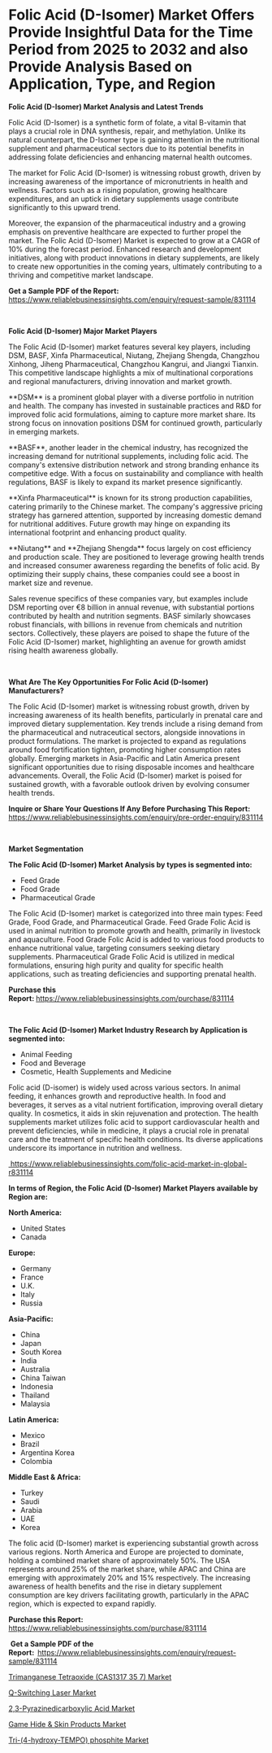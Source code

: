 <p><h1>Folic Acid (D-Isomer) Market Offers Provide Insightful Data for the Time Period from 2025 to 2032 and also Provide Analysis Based on Application, Type, and Region</h1></p><p><strong>Folic Acid (D-Isomer) Market Analysis and Latest Trends</strong></p>
<p><p>Folic Acid (D-Isomer) is a synthetic form of folate, a vital B-vitamin that plays a crucial role in DNA synthesis, repair, and methylation. Unlike its natural counterpart, the D-Isomer type is gaining attention in the nutritional supplement and pharmaceutical sectors due to its potential benefits in addressing folate deficiencies and enhancing maternal health outcomes. </p><p>The market for Folic Acid (D-Isomer) is witnessing robust growth, driven by increasing awareness of the importance of micronutrients in health and wellness. Factors such as a rising population, growing healthcare expenditures, and an uptick in dietary supplements usage contribute significantly to this upward trend. </p><p>Moreover, the expansion of the pharmaceutical industry and a growing emphasis on preventive healthcare are expected to further propel the market. The Folic Acid (D-Isomer) Market is expected to grow at a CAGR of 10% during the forecast period. Enhanced research and development initiatives, along with product innovations in dietary supplements, are likely to create new opportunities in the coming years, ultimately contributing to a thriving and competitive market landscape.</p></p>
<p><strong>Get a Sample PDF of the Report:&nbsp;</strong> <a href="https://www.reliablebusinessinsights.com/enquiry/request-sample/831114?utm_campaign=1106&utm_medium=2&utm_source=Github&utm_content=ia&utm_term=25032025&utm_id=folic-acid-d-isomer">https://www.reliablebusinessinsights.com/enquiry/request-sample/831114</a></p>
<p>&nbsp;</p>
<p><strong>Folic Acid (D-Isomer) Major Market Players</strong></p>
<p><p>The Folic Acid (D-Isomer) market features several key players, including DSM, BASF, Xinfa Pharmaceutical, Niutang, Zhejiang Shengda, Changzhou Xinhong, Jiheng Pharmaceutical, Changzhou Kangrui, and Jiangxi Tianxin. This competitive landscape highlights a mix of multinational corporations and regional manufacturers, driving innovation and market growth.</p><p>**DSM** is a prominent global player with a diverse portfolio in nutrition and health. The company has invested in sustainable practices and R&D for improved folic acid formulations, aiming to capture more market share. Its strong focus on innovation positions DSM for continued growth, particularly in emerging markets.</p><p>**BASF**, another leader in the chemical industry, has recognized the increasing demand for nutritional supplements, including folic acid. The company's extensive distribution network and strong branding enhance its competitive edge. With a focus on sustainability and compliance with health regulations, BASF is likely to expand its market presence significantly.</p><p>**Xinfa Pharmaceutical** is known for its strong production capabilities, catering primarily to the Chinese market. The company's aggressive pricing strategy has garnered attention, supported by increasing domestic demand for nutritional additives. Future growth may hinge on expanding its international footprint and enhancing product quality.</p><p>**Niutang** and **Zhejiang Shengda** focus largely on cost efficiency and production scale. They are positioned to leverage growing health trends and increased consumer awareness regarding the benefits of folic acid. By optimizing their supply chains, these companies could see a boost in market size and revenue.</p><p>Sales revenue specifics of these companies vary, but examples include DSM reporting over €8 billion in annual revenue, with substantial portions contributed by health and nutrition segments. BASF similarly showcases robust financials, with billions in revenue from chemicals and nutrition sectors. Collectively, these players are poised to shape the future of the Folic Acid (D-Isomer) market, highlighting an avenue for growth amidst rising health awareness globally.</p></p>
<p>&nbsp;</p>
<p><strong>What Are The Key Opportunities For Folic Acid (D-Isomer) Manufacturers?</strong></p>
<p><p>The Folic Acid (D-Isomer) market is witnessing robust growth, driven by increasing awareness of its health benefits, particularly in prenatal care and improved dietary supplementation. Key trends include a rising demand from the pharmaceutical and nutraceutical sectors, alongside innovations in product formulations. The market is projected to expand as regulations around food fortification tighten, promoting higher consumption rates globally. Emerging markets in Asia-Pacific and Latin America present significant opportunities due to rising disposable incomes and healthcare advancements. Overall, the Folic Acid (D-Isomer) market is poised for sustained growth, with a favorable outlook driven by evolving consumer health trends.</p></p>
<p><strong>Inquire or Share Your Questions If Any Before Purchasing This Report:</strong> <a href="https://www.reliablebusinessinsights.com/enquiry/pre-order-enquiry/831114?utm_campaign=1106&utm_medium=2&utm_source=Github&utm_content=ia&utm_term=25032025&utm_id=folic-acid-d-isomer">https://www.reliablebusinessinsights.com/enquiry/pre-order-enquiry/831114</a></p>
<p>&nbsp;</p>
<p><strong>Market Segmentation</strong></p>
<p><strong>The Folic Acid (D-Isomer) Market Analysis by types is segmented into:</strong></p>
<p><ul><li>Feed Grade</li><li>Food Grade</li><li>Pharmaceutical Grade</li></ul></p>
<p><p>The Folic Acid (D-Isomer) market is categorized into three main types: Feed Grade, Food Grade, and Pharmaceutical Grade. Feed Grade Folic Acid is used in animal nutrition to promote growth and health, primarily in livestock and aquaculture. Food Grade Folic Acid is added to various food products to enhance nutritional value, targeting consumers seeking dietary supplements. Pharmaceutical Grade Folic Acid is utilized in medical formulations, ensuring high purity and quality for specific health applications, such as treating deficiencies and supporting prenatal health.</p></p>
<p><strong>Purchase this Report:&nbsp;</strong><a href="https://www.reliablebusinessinsights.com/purchase/831114?utm_campaign=1106&utm_medium=2&utm_source=Github&utm_content=ia&utm_term=25032025&utm_id=folic-acid-d-isomer">https://www.reliablebusinessinsights.com/purchase/831114</a></p>
<p>&nbsp;</p>
<p><strong>The Folic Acid (D-Isomer) Market Industry Research by Application is segmented into:</strong></p>
<p><ul><li>Animal Feeding</li><li>Food and Beverage</li><li>Cosmetic, Health Supplements and Medicine</li></ul></p>
<p><p>Folic acid (D-isomer) is widely used across various sectors. In animal feeding, it enhances growth and reproductive health. In food and beverages, it serves as a vital nutrient fortification, improving overall dietary quality. In cosmetics, it aids in skin rejuvenation and protection. The health supplements market utilizes folic acid to support cardiovascular health and prevent deficiencies, while in medicine, it plays a crucial role in prenatal care and the treatment of specific health conditions. Its diverse applications underscore its importance in nutrition and wellness.</p></p>
<p><a href="https://www.reliablebusinessinsights.com/folic-acid-market-in-global-r831114?utm_campaign=1106&utm_medium=2&utm_source=Github&utm_content=ia&utm_term=25032025&utm_id=folic-acid-d-isomer">&nbsp;https://www.reliablebusinessinsights.com/folic-acid-market-in-global-r831114</a></p>
<p><strong>In terms of Region, the Folic Acid (D-Isomer) Market Players available by Region are:</strong></p>
<p>
    <p> <strong> North America: </strong>
        <ul>
            <li>United States</li>
            <li>Canada</li>
        </ul>
        </p> 
    <p> <strong> Europe: </strong>
        <ul>
            <li>Germany</li>
            <li>France</li>
            <li>U.K.</li>
            <li>Italy</li>
            <li>Russia</li>
        </ul>
        </p> 
    <p> <strong> Asia-Pacific: </strong>
        <ul>
            <li>China</li>
            <li>Japan</li>
            <li>South Korea</li>
            <li>India</li>
            <li>Australia</li>
            <li>China Taiwan</li>
            <li>Indonesia</li>
            <li>Thailand</li>
            <li>Malaysia</li>
        </ul>
        </p> 
    <p> <strong> Latin America: </strong>
        <ul>
            <li>Mexico</li>
            <li>Brazil</li>
            <li>Argentina Korea</li>
            <li>Colombia</li>
        </ul>
        </p> 
    <p> <strong> Middle East & Africa: </strong>
        <ul>
            <li>Turkey</li>
            <li>Saudi</li>
            <li>Arabia</li>
            <li>UAE</li>
            <li>Korea</li>
        </ul>
    </p>
    </p>
<p><p>The folic acid (D-Isomer) market is experiencing substantial growth across various regions. North America and Europe are projected to dominate, holding a combined market share of approximately 50%. The USA represents around 25% of the market share, while APAC and China are emerging with approximately 20% and 15% respectively. The increasing awareness of health benefits and the rise in dietary supplement consumption are key drivers facilitating growth, particularly in the APAC region, which is expected to expand rapidly.</p></p>
<p><strong>Purchase this Report: </strong><a href="https://www.reliablebusinessinsights.com/purchase/831114?utm_campaign=1106&utm_medium=2&utm_source=Github&utm_content=ia&utm_term=25032025&utm_id=folic-acid-d-isomer">https://www.reliablebusinessinsights.com/purchase/831114</a></p>
<p>&nbsp;<strong>Get a Sample PDF of the Report:&nbsp;&nbsp;</strong><a href="https://www.reliablebusinessinsights.com/enquiry/request-sample/831114?utm_campaign=1106&utm_medium=2&utm_source=Github&utm_content=ia&utm_term=25032025&utm_id=folic-acid-d-isomer">https://www.reliablebusinessinsights.com/enquiry/request-sample/831114</a></p>
<p><strong></strong></p>
<p><p><a href="https://github.com/brinnoifon/Market-Research-Report-List-1/blob/main/trimanganese-tetraoxide-cas1317-35-7-market.md?utm_campaign=1106&utm_medium=2&utm_source=Github&utm_content=ia&utm_term=25032025&utm_id=folic-acid-d-isomer">Trimanganese Tetraoxide (CAS1317 35 7) Market</a></p><p><a href="https://github.com/godekkutero4/Market-Research-Report-List-1/blob/main/q-switching-laser-market.md?utm_campaign=1106&utm_medium=2&utm_source=Github&utm_content=ia&utm_term=25032025&utm_id=folic-acid-d-isomer">Q-Switching Laser Market</a></p><p><a href="https://github.com/rumaskdallys2/Market-Research-Report-List-1/blob/main/23-pyrazinedicarboxylic-acid-market.md?utm_campaign=1106&utm_medium=2&utm_source=Github&utm_content=ia&utm_term=25032025&utm_id=folic-acid-d-isomer">2,3-Pyrazinedicarboxylic Acid Market</a></p><p><a href="https://github.com/trenkkwasek84/Market-Research-Report-List-1/blob/main/game-hide-skin-products-market.md?utm_campaign=1106&utm_medium=2&utm_source=Github&utm_content=ia&utm_term=25032025&utm_id=folic-acid-d-isomer">Game Hide & Skin Products Market</a></p><p><a href="https://github.com/rjaibiagha/Market-Research-Report-List-1/blob/main/tri-4-hydroxy-tempo-phosphite-market.md?utm_campaign=1106&utm_medium=2&utm_source=Github&utm_content=ia&utm_term=25032025&utm_id=folic-acid-d-isomer">Tri-(4-hydroxy-TEMPO) phosphite Market</a></p></p>